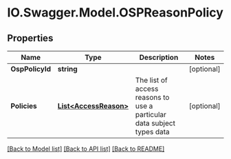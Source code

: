 # IO.Swagger.Model.OSPReasonPolicy
## Properties

Name | Type | Description | Notes
------------ | ------------- | ------------- | -------------
**OspPolicyId** | **string** |  | [optional] 
**Policies** | [**List&lt;AccessReason&gt;**](AccessReason.md) | The list of access reasons to use a particular data subject types data  | [optional] 

[[Back to Model list]](../README.md#documentation-for-models) [[Back to API list]](../README.md#documentation-for-api-endpoints) [[Back to README]](../README.md)

